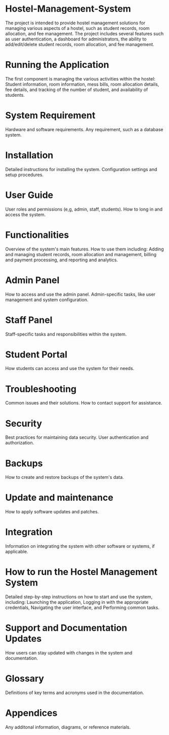 # Hostel-Management-System
The project is intended to provide hostel management solutions for managing various aspects of a hostel, such as student records, room allocation, and fee management. The project includes several features such as user authentication, a dashboard for administrators, the ability to add/edit/delete student records, room allocation, and fee management.

 

# Running the Application
The first component is managing the various activities within the hostel:
Student information, room information, mess bills, room allocation details, fee details, and tracking of the number of student, and availability of students.

 
# System Requirement
Hardware and software requirements.
Any requirement, such as a database system.

# Installation 
Detailed instructions for installing the system.
Configuration settings and setup procedures.

# User Guide
User roles and permissions (e,g, admin, staff, students).
How to long in and access the system.

# Functionalities
Overview of the system's main features.
How to use them including: Adding and managing student records, room allocation and management, billing and payment processing, and reporting and analytics.

# Admin Panel
How to access and use the admin panel. 
Admin-specific tasks, like user management and system configuration.

# Staff Panel
Staff-specific tasks and responsibilities within the system.

# Student Portal
How students can access and use the system for their needs.

# Troubleshooting
Common issues and their solutions. 
How to contact support for assistance.

# Security
Best practices for maintaining data security.
User authentication and authorization.

# Backups
How to create and restore backups of the system's data.

# Update and maintenance
How to apply software updates and patches.

# Integration
Information on integrating the system with other software or systems, if applicable.

# How to run the Hostel Management System
Detailed step-by-step instructions on how to start and use the system, including: Launching the application, 
Logging in with the appropriate credentials, Navigating the user interface, and Performing common tasks.

# Support and Documentation Updates
How users can stay updated with changes in the system and documentation.

# Glossary
Definitions of key terms and acronyms used in the documentation.

# Appendices
Any additonal information, diagrams, or reference materials.
